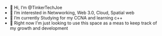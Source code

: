 - 👋 Hi, I’m @TinkerTechJoe
- 👀 I’m interested in Netwworking, Web 3.0, Cloud, Spatial web
- 🌱 I’m currently Studying for my CCNA and learning c++
- 💞️ Right now I'm just looking to use this space as a meas to keep track of my growth and development
<!---
TinkerTechJoe/TinkerTechJoe is a ✨ special ✨ repository because its `README.md` (this file) appears on your GitHub profile.
You can click the Preview link to take a look at your changes.
--->
